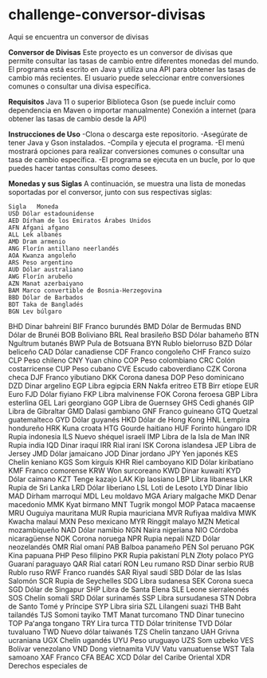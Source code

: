 # challenge-conversor-divisas
Aqui se encuentra un conversor de divisas 

**Conversor de Divisas**
Este proyecto es un conversor de divisas que permite consultar las tasas de cambio entre diferentes monedas del mundo. El programa está escrito en Java y utiliza una API para obtener las tasas de cambio más recientes. El usuario puede seleccionar entre conversiones comunes o consultar una divisa específica.

**Requisitos**
Java 11 o superior
Biblioteca Gson (se puede incluir como dependencia en Maven o importar manualmente)
Conexión a internet (para obtener las tasas de cambio desde la API)

**Instrucciones de Uso**
-Clona o descarga este repositorio.
-Asegúrate de tener Java y Gson instalados.
-Compila y ejecuta el programa.
-El menú mostrará opciones para realizar conversiones comunes o consultar una tasa de cambio específica.
-El programa se ejecuta en un bucle, por lo que puedes hacer tantas consultas como desees.

**Monedas y sus Siglas**
A continuación, se muestra una lista de monedas soportadas por el conversor, junto con sus respectivas siglas:

    Sigla	Moneda
    USD	Dólar estadounidense
    AED	Dírham de los Emiratos Árabes Unidos
    AFN	Afgani afgano
    ALL	Lek albanés
    AMD	Dram armenio
    ANG	Florín antillano neerlandés
    AOA	Kwanza angoleño
    ARS	Peso argentino
    AUD	Dólar australiano
    AWG	Florín arubeño
    AZN	Manat azerbaiyano
    BAM	Marco convertible de Bosnia-Herzegovina
    BBD	Dólar de Barbados
    BDT	Taka de Bangladés
    BGN	Lev búlgaro
BHD	Dinar bahreiní
BIF	Franco burundés
BMD	Dólar de Bermudas
BND	Dólar de Brunéi
BOB	Boliviano
BRL	Real brasileño
BSD	Dólar bahameño
BTN	Ngultrum butanés
BWP	Pula de Botsuana
BYN	Rublo bielorruso
BZD	Dólar beliceño
CAD	Dólar canadiense
CDF	Franco congoleño
CHF	Franco suizo
CLP	Peso chileno
CNY	Yuan chino
COP	Peso colombiano
CRC	Colón costarricense
CUP	Peso cubano
CVE	Escudo caboverdiano
CZK	Corona checa
DJF	Franco yibutiano
DKK	Corona danesa
DOP	Peso dominicano
DZD	Dinar argelino
EGP	Libra egipcia
ERN	Nakfa eritreo
ETB	Birr etíope
EUR	Euro
FJD	Dólar fiyiano
FKP	Libra malvinense
FOK	Corona feroesa
GBP	Libra esterlina
GEL	Lari georgiano
GGP	Libra de Guernsey
GHS	Cedi ghanés
GIP	Libra de Gibraltar
GMD	Dalasi gambiano
GNF	Franco guineano
GTQ	Quetzal guatemalteco
GYD	Dólar guyanés
HKD	Dólar de Hong Kong
HNL	Lempira hondureño
HRK	Kuna croata
HTG	Gourde haitiano
HUF	Forinto húngaro
IDR	Rupia indonesia
ILS	Nuevo shéquel israelí
IMP	Libra de la Isla de Man
INR	Rupia india
IQD	Dinar iraquí
IRR	Rial iraní
ISK	Corona islandesa
JEP	Libra de Jersey
JMD	Dólar jamaicano
JOD	Dinar jordano
JPY	Yen japonés
KES	Chelín keniano
KGS	Som kirguís
KHR	Riel camboyano
KID	Dólar kiribatiano
KMF	Franco comorense
KRW	Won surcoreano
KWD	Dinar kuwaití
KYD	Dólar caimano
KZT	Tenge kazajo
LAK	Kip laosiano
LBP	Libra libanesa
LKR	Rupia de Sri Lanka
LRD	Dólar liberiano
LSL	Loti de Lesoto
LYD	Dinar libio
MAD	Dírham marroquí
MDL	Leu moldavo
MGA	Ariary malgache
MKD	Denar macedonio
MMK	Kyat birmano
MNT	Tugrik mongol
MOP	Pataca macaense
MRU	Ouguiya mauritana
MUR	Rupia mauriciana
MVR	Rufiyaa maldiva
MWK	Kwacha malauí
MXN	Peso mexicano
MYR	Ringgit malayo
MZN	Metical mozambiqueño
NAD	Dólar namibio
NGN	Naira nigeriana
NIO	Córdoba nicaragüense
NOK	Corona noruega
NPR	Rupia nepalí
NZD	Dólar neozelandés
OMR	Rial omaní
PAB	Balboa panameño
PEN	Sol peruano
PGK	Kina papuana
PHP	Peso filipino
PKR	Rupia pakistaní
PLN	Złoty polaco
PYG	Guaraní paraguayo
QAR	Rial catarí
RON	Leu rumano
RSD	Dinar serbio
RUB	Rublo ruso
RWF	Franco ruandés
SAR	Riyal saudí
SBD	Dólar de las Islas Salomón
SCR	Rupia de Seychelles
SDG	Libra sudanesa
SEK	Corona sueca
SGD	Dólar de Singapur
SHP	Libra de Santa Elena
SLE	Leone sierraleonés
SOS	Chelín somalí
SRD	Dólar surinamés
SSP	Libra sursudanesa
STN	Dobra de Santo Tomé y Príncipe
SYP	Libra siria
SZL	Lilangeni suazi
THB	Baht tailandés
TJS	Somoni tayiko
TMT	Manat turcomano
TND	Dinar tunecino
TOP	Paʻanga tongano
TRY	Lira turca
TTD	Dólar trinitense
TVD	Dólar tuvaluano
TWD	Nuevo dólar taiwanés
TZS	Chelín tanzano
UAH	Grivna ucraniana
UGX	Chelín ugandés
UYU	Peso uruguayo
UZS	Som uzbeko
VES	Bolívar venezolano
VND	Dong vietnamita
VUV	Vatu vanuatuense
WST	Tala samoano
XAF	Franco CFA BEAC
XCD	Dólar del Caribe Oriental
XDR	Derechos especiales de
